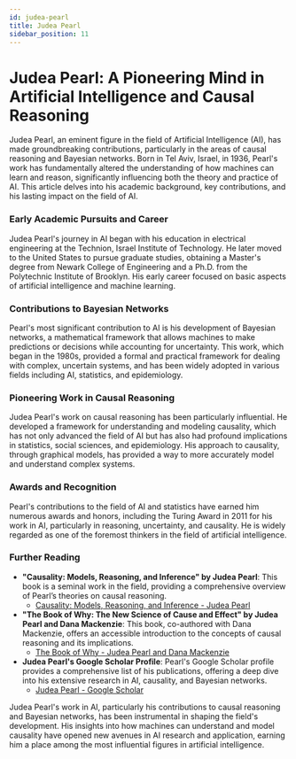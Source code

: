 ```yaml
---
id: judea-pearl
title: Judea Pearl
sidebar_position: 11
---
```


# Judea Pearl: A Pioneering Mind in Artificial Intelligence and Causal Reasoning

Judea Pearl, an eminent figure in the field of Artificial Intelligence (AI), has made groundbreaking contributions, particularly in the areas of causal reasoning and Bayesian networks. Born in Tel Aviv, Israel, in 1936, Pearl's work has fundamentally altered the understanding of how machines can learn and reason, significantly influencing both the theory and practice of AI. This article delves into his academic background, key contributions, and his lasting impact on the field of AI.

### Early Academic Pursuits and Career
Judea Pearl's journey in AI began with his education in electrical engineering at the Technion, Israel Institute of Technology. He later moved to the United States to pursue graduate studies, obtaining a Master's degree from Newark College of Engineering and a Ph.D. from the Polytechnic Institute of Brooklyn. His early career focused on basic aspects of artificial intelligence and machine learning.

### Contributions to Bayesian Networks
Pearl's most significant contribution to AI is his development of Bayesian networks, a mathematical framework that allows machines to make predictions or decisions while accounting for uncertainty. This work, which began in the 1980s, provided a formal and practical framework for dealing with complex, uncertain systems, and has been widely adopted in various fields including AI, statistics, and epidemiology.

### Pioneering Work in Causal Reasoning
Judea Pearl's work on causal reasoning has been particularly influential. He developed a framework for understanding and modeling causality, which has not only advanced the field of AI but has also had profound implications in statistics, social sciences, and epidemiology. His approach to causality, through graphical models, has provided a way to more accurately model and understand complex systems.

### Awards and Recognition
Pearl's contributions to the field of AI and statistics have earned him numerous awards and honors, including the Turing Award in 2011 for his work in AI, particularly in reasoning, uncertainty, and causality. He is widely regarded as one of the foremost thinkers in the field of artificial intelligence.

### Further Reading
- **"Causality: Models, Reasoning, and Inference" by Judea Pearl**: This book is a seminal work in the field, providing a comprehensive overview of Pearl’s theories on causal reasoning.
  - [Causality: Models, Reasoning, and Inference - Judea Pearl](https://www.cambridge.org/core/books/causality/1A1B6D3E5C2B5A5A640B8A9C4F3F3F8D)
- **"The Book of Why: The New Science of Cause and Effect" by Judea Pearl and Dana Mackenzie**: This book, co-authored with Dana Mackenzie, offers an accessible introduction to the concepts of causal reasoning and its implications.
  - [The Book of Why - Judea Pearl and Dana Mackenzie](https://basicbooks.com/titles/judea-pearl/the-book-of-why/9780465097616/)
- **Judea Pearl's Google Scholar Profile**: Pearl's Google Scholar profile provides a comprehensive list of his publications, offering a deep dive into his extensive research in AI, causality, and Bayesian networks.
  - [Judea Pearl - Google Scholar](https://scholar.google.com/citations?user=bAipNH8AAAAJ)

Judea Pearl's work in AI, particularly his contributions to causal reasoning and Bayesian networks, has been instrumental in shaping the field's development. His insights into how machines can understand and model causality have opened new avenues in AI research and application, earning him a place among the most influential figures in artificial intelligence.